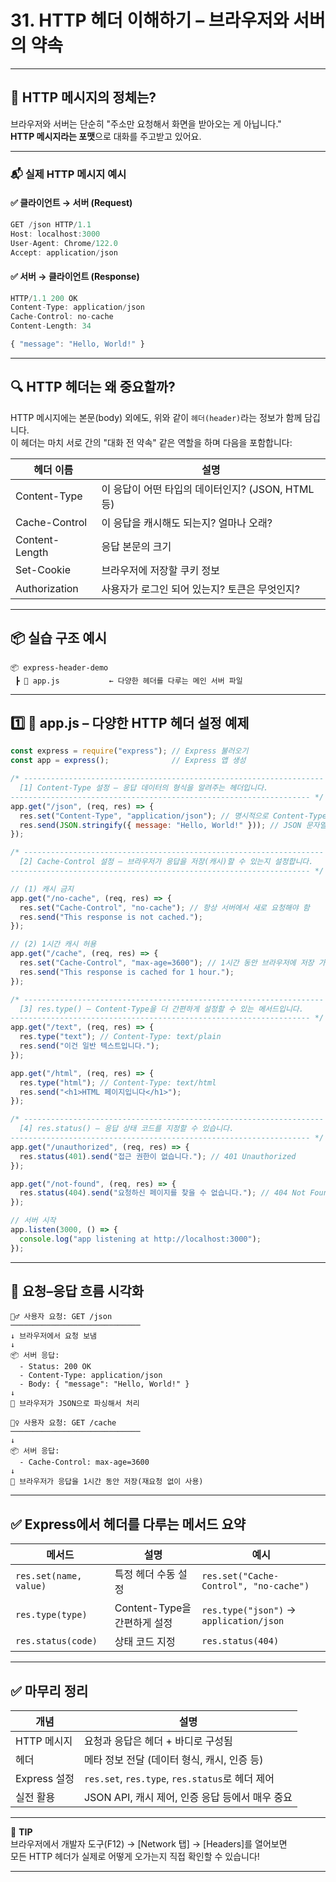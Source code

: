# 31. HTTP 헤더 이해하기 – 브라우저와 서버의 약속

---

## 🧠 HTTP 메시지의 정체는?

브라우저와 서버는 단순히 "주소만 요청해서 화면을 받아오는 게 아닙니다."  
**HTTP 메시지라는 포맷**으로 대화를 주고받고 있어요.

---

### 📬 실제 HTTP 메시지 예시

#### ✅ 클라이언트 → 서버 (Request)

```js
GET /json HTTP/1.1
Host: localhost:3000
User-Agent: Chrome/122.0
Accept: application/json
```

#### ✅ 서버 → 클라이언트 (Response)

```js
HTTP/1.1 200 OK
Content-Type: application/json
Cache-Control: no-cache
Content-Length: 34

{ "message": "Hello, World!" }
```

---

## 🔍 HTTP 헤더는 왜 중요할까?

HTTP 메시지에는 본문(body) 외에도, 위와 같이 `헤더(header)`라는 정보가 함께 담깁니다.  
이 헤더는 마치 서로 간의 "대화 전 약속" 같은 역할을 하며 다음을 포함합니다:

| 헤더 이름         | 설명 |
|------------------|------|
| Content-Type     | 이 응답이 어떤 타입의 데이터인지? (JSON, HTML 등) |
| Cache-Control    | 이 응답을 캐시해도 되는지? 얼마나 오래? |
| Content-Length   | 응답 본문의 크기 |
| Set-Cookie       | 브라우저에 저장할 쿠키 정보 |
| Authorization    | 사용자가 로그인 되어 있는지? 토큰은 무엇인지? |

---

## 📦 실습 구조 예시

```
📦 express-header-demo
 ┣ 📄 app.js           ← 다양한 헤더를 다루는 메인 서버 파일
```

---

## 1️⃣ 📄 app.js – 다양한 HTTP 헤더 설정 예제

```js
const express = require("express"); // Express 불러오기
const app = express();              // Express 앱 생성

/* -------------------------------------------------------------------
  [1] Content-Type 설정 – 응답 데이터의 형식을 알려주는 헤더입니다.
------------------------------------------------------------------- */
app.get("/json", (req, res) => {
  res.set("Content-Type", "application/json"); // 명시적으로 Content-Type 설정
  res.send(JSON.stringify({ message: "Hello, World!" })); // JSON 문자열 응답
});

/* -------------------------------------------------------------------
  [2] Cache-Control 설정 – 브라우저가 응답을 저장(캐시)할 수 있는지 설정합니다.
------------------------------------------------------------------- */

// (1) 캐시 금지
app.get("/no-cache", (req, res) => {
  res.set("Cache-Control", "no-cache"); // 항상 서버에서 새로 요청해야 함
  res.send("This response is not cached.");
});

// (2) 1시간 캐시 허용
app.get("/cache", (req, res) => {
  res.set("Cache-Control", "max-age=3600"); // 1시간 동안 브라우저에 저장 가능
  res.send("This response is cached for 1 hour.");
});

/* -------------------------------------------------------------------
  [3] res.type() – Content-Type을 더 간편하게 설정할 수 있는 메서드입니다.
------------------------------------------------------------------- */
app.get("/text", (req, res) => {
  res.type("text"); // Content-Type: text/plain
  res.send("이건 일반 텍스트입니다.");
});

app.get("/html", (req, res) => {
  res.type("html"); // Content-Type: text/html
  res.send("<h1>HTML 페이지입니다</h1>");
});

/* -------------------------------------------------------------------
  [4] res.status() – 응답 상태 코드를 지정할 수 있습니다.
------------------------------------------------------------------- */
app.get("/unauthorized", (req, res) => {
  res.status(401).send("접근 권한이 없습니다."); // 401 Unauthorized
});

app.get("/not-found", (req, res) => {
  res.status(404).send("요청하신 페이지를 찾을 수 없습니다."); // 404 Not Found
});

// 서버 시작
app.listen(3000, () => {
  console.log("app listening at http://localhost:3000");
});
```

---

## 📡 요청–응답 흐름 시각화

```
🧍‍♂️ 사용자 요청: GET /json
─────────────────────────────
↓ 브라우저에서 요청 보냄
↓
📦 서버 응답:
  - Status: 200 OK
  - Content-Type: application/json
  - Body: { "message": "Hello, World!" }
↓
🧠 브라우저가 JSON으로 파싱해서 처리
```

```
🧍‍♀️ 사용자 요청: GET /cache
─────────────────────────────
↓
📦 서버 응답:
  - Cache-Control: max-age=3600
↓
🧠 브라우저가 응답을 1시간 동안 저장(재요청 없이 사용)
```

---

## ✅ Express에서 헤더를 다루는 메서드 요약

| 메서드 | 설명 | 예시 |
|--------|------|------|
| `res.set(name, value)` | 특정 헤더 수동 설정 | `res.set("Cache-Control", "no-cache")` |
| `res.type(type)` | Content-Type을 간편하게 설정 | `res.type("json")` → `application/json` |
| `res.status(code)` | 상태 코드 지정 | `res.status(404)` |

---

## ✅ 마무리 정리

| 개념 | 설명 |
|------|------|
| HTTP 메시지 | 요청과 응답은 헤더 + 바디로 구성됨 |
| 헤더 | 메타 정보 전달 (데이터 형식, 캐시, 인증 등) |
| Express 설정 | `res.set`, `res.type`, `res.status`로 헤더 제어 |
| 실전 활용 | JSON API, 캐시 제어, 인증 응답 등에서 매우 중요 |

---

📘 **TIP**  
브라우저에서 개발자 도구(F12) → [Network 탭] → [Headers]를 열어보면  
모든 HTTP 헤더가 실제로 어떻게 오가는지 직접 확인할 수 있습니다!

---
